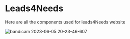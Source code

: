 # Leads4Needs 
Here are all the components used for leads4Needs website 


![bandicam 2023-06-05 20-23-46-607](https://github.com/Shrey4299/Leads4Needs/assets/89632212/0372dbd6-0778-4d27-b0a6-c1ef1ffafb74)
